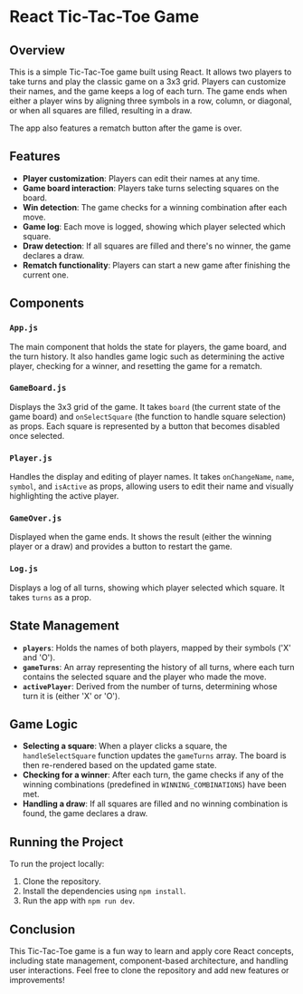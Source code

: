 # React Tic-Tac-Toe Game

## Overview

This is a simple Tic-Tac-Toe game built using React. It allows two players to take turns and play the classic game on a 3x3 grid. Players can customize their names, and the game keeps a log of each turn. The game ends when either a player wins by aligning three symbols in a row, column, or diagonal, or when all squares are filled, resulting in a draw.

The app also features a rematch button after the game is over.

## Features

- **Player customization**: Players can edit their names at any time.
- **Game board interaction**: Players take turns selecting squares on the board.
- **Win detection**: The game checks for a winning combination after each move.
- **Game log**: Each move is logged, showing which player selected which square.
- **Draw detection**: If all squares are filled and there's no winner, the game declares a draw.
- **Rematch functionality**: Players can start a new game after finishing the current one.

## Components

### `App.js`

The main component that holds the state for players, the game board, and the turn history. It also handles game logic such as determining the active player, checking for a winner, and resetting the game for a rematch.

### `GameBoard.js`

Displays the 3x3 grid of the game. It takes `board` (the current state of the game board) and `onSelectSquare` (the function to handle square selection) as props. Each square is represented by a button that becomes disabled once selected.

### `Player.js`

Handles the display and editing of player names. It takes `onChangeName`, `name`, `symbol`, and `isActive` as props, allowing users to edit their name and visually highlighting the active player.

### `GameOver.js`

Displayed when the game ends. It shows the result (either the winning player or a draw) and provides a button to restart the game.

### `Log.js`

Displays a log of all turns, showing which player selected which square. It takes `turns` as a prop.

## State Management

- **`players`**: Holds the names of both players, mapped by their symbols ('X' and 'O').
- **`gameTurns`**: An array representing the history of all turns, where each turn contains the selected square and the player who made the move.
- **`activePlayer`**: Derived from the number of turns, determining whose turn it is (either 'X' or 'O').

## Game Logic

- **Selecting a square**: When a player clicks a square, the `handleSelectSquare` function updates the `gameTurns` array. The board is then re-rendered based on the updated game state.
- **Checking for a winner**: After each turn, the game checks if any of the winning combinations (predefined in `WINNING_COMBINATIONS`) have been met.
- **Handling a draw**: If all squares are filled and no winning combination is found, the game declares a draw.

## Running the Project

To run the project locally:

1. Clone the repository.
2. Install the dependencies using `npm install`.
3. Run the app with `npm run dev`.

## Conclusion

This Tic-Tac-Toe game is a fun way to learn and apply core React concepts, including state management, component-based architecture, and handling user interactions. Feel free to clone the repository and add new features or improvements!
